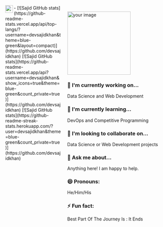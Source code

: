 
<div style="float:right; padding: 20px;">
  <img src="https://your-image-url.com" alt="your image" width="200"/>
  <h3>🔭 I'm currently working on...</h3>
  <p>Data Science and Web Development</p>
  <h3>🌱 I'm currently learning...</h3>
  <p>DevOps and Competitive Programming</p>
  <h3>👯 I'm looking to collaborate on...</h3>
  <p>Data Science or Web Development projects</p>
  <h3>💬 Ask me about...</h3>
  <p>Anything here! I am happy to help.</p>
  <h3>😄 Pronouns:</h3>
  <p>He/Him/His</p>
  <h3>⚡ Fun fact:</h3>
  <p>Best Part Of The Journey Is : It Ends</p>
</div>
- <a href="https://www.linkedin.com/in/devsajidkhan/">
  <img align="left" width="24px" src="https://cdn.jsdelivr.net/npm/simple-icons@v3/icons/linkedin.svg" />
  </a>
[![Sajid GitHub stats](https://github-readme-stats.vercel.app/api/top-langs/?username=devsajidkhan&theme=blue-green&layout=compact)](https://github.com/devsajidkhan)
[![Sajid GitHub stats](https://github-readme-stats.vercel.app/api?username=devsajidkhan&show_icons=true&theme=blue-green&count_private=true)](https://github.com/devsajidkhan)
[![Sajid GitHub stats](https://github-readme-streak-stats.herokuapp.com/?user=devsajidkhan&theme=blue-green&count_private=true)](https://github.com/devsajidkhan)
